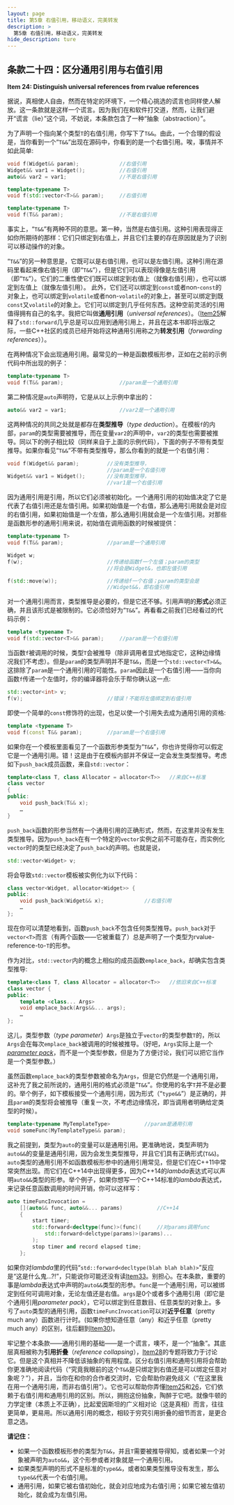 ```yaml
---
layout: page
title: 第5章 右值引用，移动语义，完美转发
description: >
  第5章 右值引用，移动语义，完美转发
hide_description: ture
---
```


## 条款二十四：区分通用引用与右值引用

**Item 24: Distinguish universal references from rvalue references**

据说，真相使人自由，然而在特定的环境下，一个精心挑选的谎言也同样使人解放。这一条款就是这样一个谎言。因为我们在和软件打交道，然而，让我们避开“谎言（lie）”这个词，不妨说，本条款包含了一种“抽象（abstraction）”。

为了声明一个指向某个类型`T`的右值引用，你写下了`T&&`。由此，一个合理的假设是，当你看到一个“`T&&`”出现在源码中，你看到的是一个右值引用。唉，事情并不如此简单:

```cpp
void f(Widget&& param);             //右值引用
Widget&& var1 = Widget();           //右值引用
auto&& var2 = var1;                 //不是右值引用

template<typename T>
void f(std::vector<T>&& param);     //右值引用

template<typename T>
void f(T&& param);                  //不是右值引用
```

事实上，“`T&&`”有两种不同的意思。第一种，当然是右值引用。这种引用表现得正如你所期待的那样：它们只绑定到右值上，并且它们主要的存在原因就是为了识别可以移动操作的对象。

“`T&&`”的另一种意思是，它既可以是右值引用，也可以是左值引用。这种引用在源码里看起来像右值引用（即“`T&&`”），但是它们可以表现得像是左值引用（即“`T&`”）。它们的二重性使它们既可以绑定到右值上（就像右值引用），也可以绑定到左值上（就像左值引用）。 此外，它们还可以绑定到`const`或者non-`const`的对象上，也可以绑定到`volatile`或者non-`volatile`的对象上，甚至可以绑定到既`const`又`volatile`的对象上。它们可以绑定到几乎任何东西。这种空前灵活的引用值得拥有自己的名字。我把它叫做**通用引用**（*universal references*）。（[Item25](https://benbenzi.games/others/EffectiveModernCppChinese/5.RRefMovSemPerfForw/item25/)解释了`std::forward`几乎总是可以应用到通用引用上，并且在这本书即将出版之际，一些C++社区的成员已经开始将这种通用引用称之为**转发引用**（*forwarding references*））。

在两种情况下会出现通用引用。最常见的一种是函数模板形参，正如在之前的示例代码中所出现的例子：

```cpp
template<typename T>
void f(T&& param);                  //param是一个通用引用
```

第二种情况是`auto`声明符，它是从以上示例中拿出的：

```cpp
auto&& var2 = var1;                 //var2是一个通用引用
```

这两种情况的共同之处就是都存在**类型推导**（*type deduction*）。在模板`f`的内部，`param`的类型需要被推导，而在变量`var2`的声明中，`var2`的类型也需要被推导。同以下的例子相比较（同样来自于上面的示例代码），下面的例子不带有类型推导。如果你看见“`T&&`”不带有类型推导，那么你看到的就是一个右值引用：

```cpp
void f(Widget&& param);         //没有类型推导，
                                //param是一个右值引用
Widget&& var1 = Widget();       //没有类型推导，
                                //var1是一个右值引用
```

因为通用引用是引用，所以它们必须被初始化。一个通用引用的初始值决定了它是代表了右值引用还是左值引用。如果初始值是一个右值，那么通用引用就会是对应的右值引用，如果初始值是一个左值，那么通用引用就会是一个左值引用。对那些是函数形参的通用引用来说，初始值在调用函数的时候被提供：

```cpp
template<typename T>
void f(T&& param);              //param是一个通用引用

Widget w;
f(w);                           //传递给函数f一个左值；param的类型
                                //将会是Widget&，也即左值引用

f(std::move(w));                //传递给f一个右值；param的类型会是
                                //Widget&&，即右值引用
```

对一个通用引用而言，类型推导是必要的，但是它还不够。引用声明的**形式**必须正确，并且该形式是被限制的。它必须恰好为“`T&&`”。再看看之前我们已经看过的代码示例：

```cpp
template <typename T>
void f(std::vector<T>&& param);     //param是一个右值引用
```

当函数`f`被调用的时候，类型`T`会被推导（除非调用者显式地指定它，这种边缘情况我们不考虑）。但是`param`的类型声明并不是`T&&`，而是一个`std::vector<T>&&`。这排除了`param`是一个通用引用的可能性。`param`因此是一个右值引用——当你向函数`f`传递一个左值时，你的编译器将会乐于帮你确认这一点:

```cpp
std::vector<int> v;
f(v);                           //错误！不能将左值绑定到右值引用
```

即使一个简单的`const`修饰符的出现，也足以使一个引用失去成为通用引用的资格:

```cpp
template <typename T>
void f(const T&& param);        //param是一个右值引用
```
如果你在一个模板里面看见了一个函数形参类型为“`T&&`”，你也许觉得你可以假定它是一个通用引用。错！这是由于在模板内部并不保证一定会发生类型推导。考虑如下`push_back`成员函数，来自`std::vector`：

```cpp
template<class T, class Allocator = allocator<T>>   //来自C++标准
class vector
{
public:
    void push_back(T&& x);
    …
}
```

`push_back`函数的形参当然有一个通用引用的正确形式，然而，在这里并没有发生类型推导。因为`push_back`在有一个特定的`vector`实例之前不可能存在，而实例化`vector`时的类型已经决定了`push_back`的声明。也就是说，

```cpp
std::vector<Widget> v;
```

将会导致`std::vector`模板被实例化为以下代码：

```cpp
class vector<Widget, allocator<Widget>> {
public:
    void push_back(Widget&& x);             //右值引用
    …
};
```

现在你可以清楚地看到，函数`push_back`不包含任何类型推导。`push_back`对于`vector<T>`而言（有两个函数——它被重载了）总是声明了一个类型为rvalue-reference-to-`T`的形参。

作为对比，`std::vector`内的概念上相似的成员函数`emplace_back`，却确实包含类型推导:

```cpp
template<class T, class Allocator = allocator<T>>   //依旧来自C++标准
class vector {
public:
    template <class... Args>
    void emplace_back(Args&&... args);
    …
};
```

这儿，类型参数（*type parameter*）`Args`是独立于`vector`的类型参数`T`的，所以`Args`会在每次`emplace_back`被调用的时候被推导。（好吧，`Args`实际上是一个[*parameter pack*](https://en.cppreference.com/w/cpp/language/parameter_pack)，而不是一个类型参数，但是为了方便讨论，我们可以把它当作是一个类型参数。）

虽然函数`emplace_back`的类型参数被命名为`Args`，但是它仍然是一个通用引用，这补充了我之前所说的，通用引用的格式必须是“`T&&`”。你使用的名字`T`并不是必要的。举个例子，如下模板接受一个通用引用，因为形式（“`type&&`”）是正确的，并且`param`的类型将会被推导（重复一次，不考虑边缘情况，即当调用者明确给定类型的时候）。

```cpp
template<typename MyTemplateType>           //param是通用引用
void someFunc(MyTemplateType&& param);
```

我之前提到，类型为`auto`的变量可以是通用引用。更准确地说，类型声明为`auto&&`的变量是通用引用，因为会发生类型推导，并且它们具有正确形式(`T&&`)。`auto`类型的通用引用不如函数模板形参中的通用引用常见，但是它们在C++11中常常突然出现。而它们在C++14中出现得更多，因为C++14的*lambda*表达式可以声明`auto&&`类型的形参。举个例子，如果你想写一个C++14标准的*lambda*表达式，来记录任意函数调用的时间开销，你可以这样写：

```cpp
auto timeFuncInvocation =
    [](auto&& func, auto&&... params)           //C++14
    {
        start timer;
        std::forward<decltype(func)>(func)(     //对params调用func
            std::forward<delctype(params)>(params)...
        );
        stop timer and record elapsed time;
    };
```

如果你对*lambda*里的代码“`std::forward<decltype(blah blah blah)>`”反应是“这是什么鬼...?!”，只能说你可能还没有读[Item33](https://benbenzi.games/others/EffectiveModernCppChinese/6.LambdaExpressions/item33/)。别担心。在本条款，重要的事是*lambda*表达式中声明的`auto&&`类型的形参。`func`是一个通用引用，可以被绑定到任何可调用对象，无论左值还是右值。`args`是0个或者多个通用引用（即它是个通用引用*parameter pack*），它可以绑定到任意数目、任意类型的对象上。多亏了`auto`类型的通用引用，函数`timeFuncInvocation`可以对**近乎任意**（pretty much any）函数进行计时。(如果你想知道任意（any）和近乎任意（pretty much any）的区别，往后翻到[Item30](https://benbenzi.games/others/EffectiveModernCppChinese/5.RRefMovSemPerfForw/item30/))。

牢记整个本条款——通用引用的基础——是一个谎言，噢不，是一个“抽象”。其底层真相被称为**引用折叠**（*reference collapsing*），[Item28](https://benbenzi.games/others/EffectiveModernCppChinese/5.RRefMovSemPerfForw/item28/)的专题将致力于讨论它。但是这个真相并不降低该抽象的有用程度。区分右值引用和通用引用将会帮助你更准确地阅读代码（“究竟我眼前的这个`T&&`是只绑定到右值还是可以绑定任意对象呢？”），并且，当你在和你的合作者交流时，它会帮助你避免歧义（“在这里我在用一个通用引用，而非右值引用”）。它也可以帮助你弄懂[Item25](https://benbenzi.games/others/EffectiveModernCppChinese/5.RRefMovSemPerfForw/item25/)和[26](https://benbenzi.games/others/EffectiveModernCppChinese/5.RRefMovSemPerfForw/item26/)，它们依赖于右值引用和通用引用的区别。所以，拥抱这份抽象，陶醉于它吧。就像牛顿的力学定律（本质上不正确），比起爱因斯坦的广义相对论（这是真相）而言，往往更简单，更易用。所以通用引用的概念，相较于穷究引用折叠的细节而言，是更合意之选。

**请记住：**

- 如果一个函数模板形参的类型为`T&&`，并且`T`需要被推导得知，或者如果一个对象被声明为`auto&&`，这个形参或者对象就是一个通用引用。
- 如果类型声明的形式不是标准的`type&&`，或者如果类型推导没有发生，那么`type&&`代表一个右值引用。
- 通用引用，如果它被右值初始化，就会对应地成为右值引用；如果它被左值初始化，就会成为左值引用。
